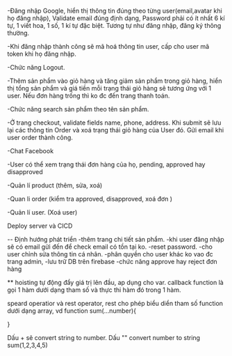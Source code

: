 -Đăng nhập Google, hiển thị thông tin đúng theo từng user(email,avatar khi họ đăng nhập), Validate email đúng định dạng, Password phải có ít nhất 6 kí tự, 1 viết hoa, 1 số, 1 kí tự đặc biệt. Tương tự như đăng nhập, đăng ký thông thường.

-Khi đăng nhập thành công sẽ mã hoá thông tin user, cấp cho user mã token khi họ đăng nhập.

-Chức năng Logout.

-Thêm sản phẩm vào giỏ hàng và tăng giảm sản phẩm trong giỏ hàng, hiển thị tổng sản phẩm và giá tiền mỗi trạng thái giỏ hàng sẽ tương ứng với 1 user. Nếu đơn hàng trống thì ko đc đến trang thanh toán.

-Chức năng search sản phẩm theo tên sản phẩm.

-Ở trang checkout, validate fields name, phone, address. Khi submit sẽ lưu lại các thông tin Order và xoá trạng thái giỏ hàng của User đó. Gửi email khi user order thành công.

-Chat Facebook

-User có thể xem trạng thái đơn hàng của họ, pending, approved hay disapproved

-Quản lí product (thêm, sửa, xoá)

-Quan li order (kiểm tra approved, disapproved, xoá đơn )

-Quản lí user.   (Xoá user)

Deploy server và CICD



-- Định hướng phát triển
-thêm trang chi tiết sản phẩm.
-khi user đăng nhập sẽ có email gửi đến để check email có tồn tại ko.
-reset password.
-cho user chỉnh sửa thông tin cá nhân.
-phân quyền cho user khác ko vao đc trang admin,
-lưu trữ DB trên firebase
-chức năng approve hay reject đơn hàng





** hoisting
tự động đẩy giá trị lên đầu, ap dụng cho var.
callback function là gọi 1 hàm dưới dạng tham số và thực thi hàm đó trong 1 hàm.

speard operatior và rest operator, rest cho phép biểu diển tham số function dưới dạng array, 
vd function sum(...number){

}

Dấu + sẽ convert string to number.
Dấu "" convert number to string
sum(1,2,3,4,5)